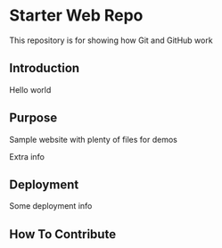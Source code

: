 # Starter Web Repo

This repository is for showing how Git and GitHub work

## Introduction

Hello world

## Purpose

Sample website with plenty of files for demos

Extra info

## Deployment

Some deployment info

## How To Contribute